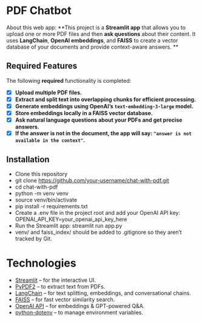 # PDF Chatbot

About this web app: **This project is a **Streamlit app** that allows you to upload one or more PDF files and then **ask questions** about their content.
It uses **LangChain**, **OpenAI embeddings**, and **FAISS** to create a vector database of your documents and provide context-aware answers. **

## Required Features

The following **required** functionality is completed:

- [x] **Upload multiple PDF files.**
- [x] **Extract and split text into overlapping chunks for efficient processing.**
- [x] **Generate embeddings using **OpenAI’s `text-embedding-3-large`** model.**
- [x] **Store embeddings locally in a **FAISS vector database**.**
- [x] **Ask natural language questions about your PDFs and get precise answers.**
- [x] **If the answer is not in the document, the app will say: `"answer is not available in the context"`.**

## Installation

- Clone this repository
- git clone https://github.com/your-username/chat-with-pdf.git
- cd chat-with-pdf
- python -m venv venv
- source venv/bin/activate
- pip install -r requirements.txt
- Create a .env file in the project root and add your OpenAI API key: OPENAI_API_KEY=your_openai_api_key_here
- Run the Streamlit app: streamlit run app.py
- venv/ and faiss_index/ should be added to .gitignore so they aren’t tracked by Git.

# Technologies

- [Streamlit](https://streamlit.io/) – for the interactive UI.
- [PyPDF2](https://pypi.org/project/PyPDF2/) – to extract text from PDFs.
- [LangChain](https://www.langchain.com/) – for text splitting, embeddings, and conversational chains.
- [FAISS](https://faiss.ai/) – for fast vector similarity search.
- [OpenAI API](https://platform.openai.com/) – for embeddings & GPT-powered Q&A.
- [python-dotenv](https://pypi.org/project/python-dotenv/) – to manage environment variables.
